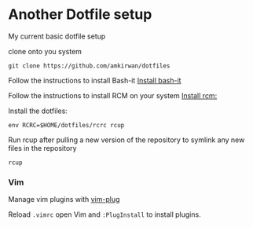 # Another Dotfile setup

My current basic dotfile setup


clone onto you system

```
git clone https://github.com/amkirwan/dotfiles
```

Follow the instructions to install Bash-it
[Install bash-it](https://github.com/Bash-it/bash-it)

Follow the instructions to install RCM on your system
[Install rcm:](https://github.com/thoughtbot/rcm)


Install the dotfiles:

```
env RCRC=$HOME/dotfiles/rcrc rcup
```

Run rcup after pulling a new version of the repository to symlink any new files in the repository

```
rcup
```

### Vim

Manage vim plugins with [vim-plug](https://github.com/junegunn/vim-plug)

Reload `.vimrc` open Vim and `:PlugInstall` to install plugins.
